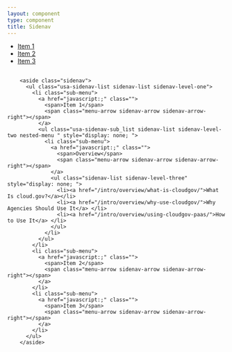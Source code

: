 ```yaml
---
layout: component
type: component
title: Sidenav
---
```


<div id="sidebar" class="sidenav-parent">
  <aside class="sidenav">
    <ul class="usa-sidenav-list sidenav-list sidenav-level-one">
      <li class="sub-menu">
        <a href="javascript:;" class="">
          <span>Item 1</span>
          <span class="menu-arrow sidenav-arrow sidenav-arrow-right"></span>
        </a>
        <ul class="usa-sidenav-sub_list sidenav-list sidenav-level-two nested-menu " style="display: none; ">
          <li class="sub-menu">
            <a href="javascript:;" class="">
              <span>Overview</span>
              <span class="menu-arrow sidenav-arrow sidenav-arrow-right"></span>
            </a>
            <ul class="sidenav-list sidenav-level-three" style="display: none; ">
              <li><a href="/intro/overview/what-is-cloudgov/">What Is cloud.gov?</a></li>
              <li><a href="/intro/overview/why-use-cloudgov/">Why Agencies Should Use It</a> </li>
              <li><a href="/intro/overview/using-cloudgov-paas/">How to Use It</a> </li>
            </ul>
          </li>
        </ul>
      </li>
      <li class="sub-menu">
        <a href="javascript:;" class="">
          <span>Item 2</span>
          <span class="menu-arrow sidenav-arrow sidenav-arrow-right"></span>
        </a>
      </li>
      <li class="sub-menu">
        <a href="javascript:;" class="">
          <span>Item 3</span>
          <span class="menu-arrow sidenav-arrow sidenav-arrow-right"></span>
        </a>
      </li>
    </ul>
  </aside>
</div>

<pre>
  <code>
    &lt;aside class="sidenav">
      &lt;ul class="usa-sidenav-list sidenav-list sidenav-level-one">
        &lt;li class="sub-menu">
          &lt;a href="javascript:;" class="">
            &lt;span>Item 1&lt;/span>
            &lt;span class="menu-arrow sidenav-arrow sidenav-arrow-right">&lt;/span>
          &lt;/a>
          &lt;ul class="usa-sidenav-sub_list sidenav-list sidenav-level-two nested-menu " style="display: none; ">
            &lt;li class="sub-menu">
              &lt;a href="javascript:;" class="">
                &lt;span>Overview&lt;/span>
                &lt;span class="menu-arrow sidenav-arrow sidenav-arrow-right">&lt;/span>
              &lt;/a>
              &lt;ul class="sidenav-list sidenav-level-three" style="display: none; ">
                &lt;li>&lt;a href="/intro/overview/what-is-cloudgov/">What Is cloud.gov?&lt;/a>&lt;/li>
                &lt;li>&lt;a href="/intro/overview/why-use-cloudgov/">Why Agencies Should Use It&lt;/a> &lt;/li>
                &lt;li>&lt;a href="/intro/overview/using-cloudgov-paas/">How to Use It&lt;/a> &lt;/li>
              &lt;/ul>
            &lt;/li>
          &lt;/ul>
        &lt;/li>
        &lt;li class="sub-menu">
          &lt;a href="javascript:;" class="">
            &lt;span>Item 2&lt;/span>
            &lt;span class="menu-arrow sidenav-arrow sidenav-arrow-right">&lt;/span>
          &lt;/a>
        &lt;/li>
        &lt;li class="sub-menu">
          &lt;a href="javascript:;" class="">
            &lt;span>Item 3&lt;/span>
            &lt;span class="menu-arrow sidenav-arrow sidenav-arrow-right">&lt;/span>
          &lt;/a>
        &lt;/li>
      &lt;/ul>
    &lt;/aside>
  </code>
</pre>
